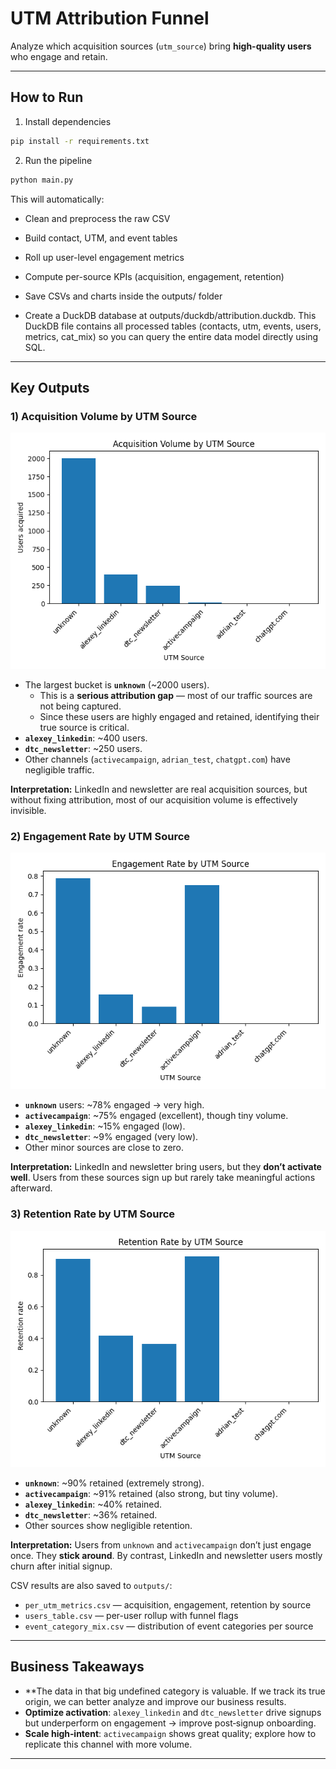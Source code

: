 # UTM Attribution Funnel

Analyze which acquisition sources (`utm_source`) bring **high-quality users** who engage and retain.

---

## How to Run

1) Install dependencies
```bash
pip install -r requirements.txt
```

2) Run the pipeline
```bash
python main.py
```
This will automatically:

- Clean and preprocess the raw CSV
- Build contact, UTM, and event tables
- Roll up user-level engagement metrics
- Compute per-source KPIs (acquisition, engagement, retention)
- Save CSVs and charts inside the outputs/ folder

- Create a DuckDB database at outputs/duckdb/attribution.duckdb. This DuckDB file contains all processed tables (contacts, utm, events, users, metrics, cat_mix) so you can query the entire data model directly using SQL.

---

## Key Outputs

### 1) Acquisition Volume by UTM Source
![Acquisition Volume](outputs/acquisition_volume_by_utm.png)

- The largest bucket is **`unknown`** (~2000 users).  
  - This is a **serious attribution gap** — most of our traffic sources are not being captured.  
  - Since these users are highly engaged and retained, identifying their true source is critical.  
- **`alexey_linkedin`**: ~400 users.  
- **`dtc_newsletter`**: ~250 users.  
- Other channels (`activecampaign`, `adrian_test`, `chatgpt.com`) have negligible traffic.

**Interpretation:** LinkedIn and newsletter are real acquisition sources, but without fixing attribution, most of our acquisition volume is effectively invisible.

### 2) Engagement Rate by UTM Source
![Engagement Rate](outputs/engagement_rate_by_utm.png)

- **`unknown`** users: ~78% engaged → very high.  
- **`activecampaign`**: ~75% engaged (excellent), though tiny volume.  
- **`alexey_linkedin`**: ~15% engaged (low).  
- **`dtc_newsletter`**: ~9% engaged (very low).  
- Other minor sources are close to zero.  

**Interpretation:** LinkedIn and newsletter bring users, but they **don’t activate well**. Users from these sources sign up but rarely take meaningful actions afterward.

### 3) Retention Rate by UTM Source
![Retention Rate](outputs/retention_rate_by_utm.png)

- **`unknown`**: ~90% retained (extremely strong).  
- **`activecampaign`**: ~91% retained (also strong, but tiny volume).  
- **`alexey_linkedin`**: ~40% retained.  
- **`dtc_newsletter`**: ~36% retained.  
- Other sources show negligible retention.  

**Interpretation:** Users from `unknown` and `activecampaign` don’t just engage once. They **stick around**. By contrast, LinkedIn and newsletter users mostly churn after initial signup.

CSV results are also saved to `outputs/`:
- `per_utm_metrics.csv` — acquisition, engagement, retention by source
- `users_table.csv` — per-user rollup with funnel flags
- `event_category_mix.csv` — distribution of event categories per source

---

## Business Takeaways

- **The data in that big undefined category is valuable. If we track its true origin, we can better analyze and improve our business results.
- **Optimize activation**: `alexey_linkedin` and `dtc_newsletter` drive signups but underperform on engagement → improve post‑signup onboarding.
- **Scale high‑intent**: `activecampaign` shows great quality; explore how to replicate this channel with more volume.

---
